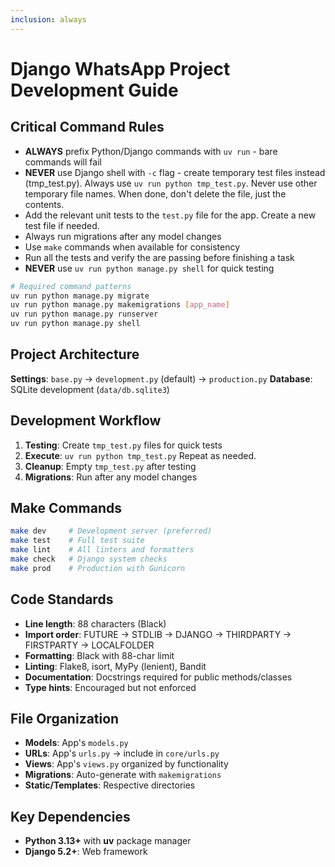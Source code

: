 ```yaml
---
inclusion: always
---
```


# Django WhatsApp Project Development Guide

## Critical Command Rules
- **ALWAYS** prefix Python/Django commands with `uv run` - bare commands will fail
- **NEVER** use Django shell with `-c` flag - create temporary test files instead (tmp_test.py). Always use `uv run python tmp_test.py`. Never use other temporary file names. When done, don't delete the file, just the contents.
- Add the relevant unit tests to the `test.py` file for the app. Create a new test file if needed.
- Always run migrations after any model changes
- Use `make` commands when available for consistency
- Run all the tests and verify the are passing before finishing a task
- **NEVER** use `uv run python manage.py shell` for quick testing

```bash
# Required command patterns
uv run python manage.py migrate
uv run python manage.py makemigrations [app_name]
uv run python manage.py runserver
uv run python manage.py shell
```

## Project Architecture
**Settings**: `base.py` → `development.py` (default) → `production.py`
**Database**: SQLite development (`data/db.sqlite3`)

## Development Workflow
1. **Testing**: Create `tmp_test.py` files for quick tests
2. **Execute**: `uv run python tmp_test.py`
Repeat as needed.
3. **Cleanup**: Empty `tmp_test.py` after testing
4. **Migrations**: Run after any model changes

## Make Commands
```bash
make dev     # Development server (preferred)
make test    # Full test suite
make lint    # All linters and formatters
make check   # Django system checks
make prod    # Production with Gunicorn
```

## Code Standards
- **Line length**: 88 characters (Black)
- **Import order**: FUTURE → STDLIB → DJANGO → THIRDPARTY → FIRSTPARTY → LOCALFOLDER
- **Formatting**: Black with 88-char limit
- **Linting**: Flake8, isort, MyPy (lenient), Bandit
- **Documentation**: Docstrings required for public methods/classes
- **Type hints**: Encouraged but not enforced

## File Organization
- **Models**: App's `models.py`
- **URLs**: App's `urls.py` → include in `core/urls.py`
- **Views**: App's `views.py` organized by functionality
- **Migrations**: Auto-generate with `makemigrations`
- **Static/Templates**: Respective directories

## Key Dependencies
- **Python 3.13+** with **uv** package manager
- **Django 5.2+**: Web framework